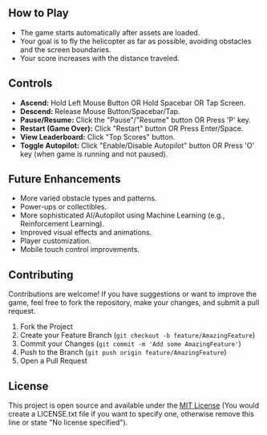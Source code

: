 
## How to Play

-   The game starts automatically after assets are loaded.
-   Your goal is to fly the helicopter as far as possible, avoiding obstacles and the screen boundaries.
-   Your score increases with the distance traveled.

## Controls

-   **Ascend:** Hold Left Mouse Button OR Hold Spacebar OR Tap Screen.
-   **Descend:** Release Mouse Button/Spacebar/Tap.
-   **Pause/Resume:** Click the "Pause"/"Resume" button OR Press 'P' key.
-   **Restart (Game Over):** Click "Restart" button OR Press Enter/Space.
-   **View Leaderboard:** Click "Top Scores" button.
-   **Toggle Autopilot:** Click "Enable/Disable Autopilot" button OR Press 'O' key (when game is running and not paused).

## Future Enhancements

-   More varied obstacle types and patterns.
-   Power-ups or collectibles.
-   More sophisticated AI/Autopilot using Machine Learning (e.g., Reinforcement Learning).
-   Improved visual effects and animations.
-   Player customization.
-   Mobile touch control improvements.

## Contributing

Contributions are welcome! If you have suggestions or want to improve the game, feel free to fork the repository, make your changes, and submit a pull request.

1.  Fork the Project
2.  Create your Feature Branch (`git checkout -b feature/AmazingFeature`)
3.  Commit your Changes (`git commit -m 'Add some AmazingFeature'`)
4.  Push to the Branch (`git push origin feature/AmazingFeature`)
5.  Open a Pull Request

## License

This project is open source and available under the [MIT License](LICENSE.txt) (You would create a LICENSE.txt file if you want to specify one, otherwise remove this line or state "No license specified").
